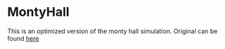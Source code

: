 # MontyHall
This is an optimized version of the monty hall simulation. Original can be found [here](https://github.com/18chiatt/BYUCSCORE/blob/main/MontyHall/MontyHall/Source.cpp)
